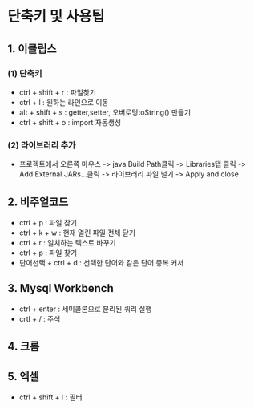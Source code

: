 # 단축키 및 사용팁
## 1. 이클립스
### (1) 단축키
* ctrl + shift + r : 파일찾기
* ctrl + l : 원하는 라인으로 이동
* alt + shift + s : getter,setter, 오버로딩toString() 만들기
* ctrl + shift + o : import 자동생성

### (2) 라이브러리 추가
* 프로젝트에서 오른쪽 마우스 -> java Build Path클릭 -> Libraries탭 클릭 -> Add External JARs...클릭 -> 라이브러리 파일 널기 -> Apply and close

## 2. 비주얼코드
* ctrl + p : 파일 찾기
* ctrl + k + w : 현재 열린 파일 전체 닫기
* ctrl + r : 일치하는 텍스트 바꾸기
* ctrl + p : 파일 찾기
* 단어선택 + ctrl + d : 선택한 단어와 같은 단어 중복 커서

## 3. Mysql Workbench
* ctrl + enter : 세미콜론으로 분리된 쿼리 실행
* crtl + / :  주석

## 4. 크롬

## 5. 엑셀
* ctrl + shift + l : 필터
